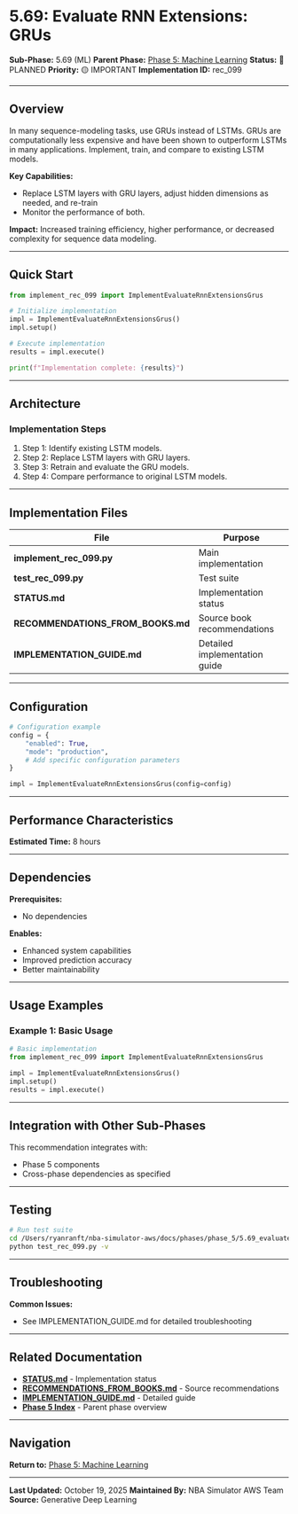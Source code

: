 # 5.69: Evaluate RNN Extensions: GRUs

**Sub-Phase:** 5.69 (ML)
**Parent Phase:** [Phase 5: Machine Learning](../PHASE_5_INDEX.md)
**Status:** 🔵 PLANNED
**Priority:** 🟡 IMPORTANT
**Implementation ID:** rec_099

---

## Overview

In many sequence-modeling tasks, use GRUs instead of LSTMs. GRUs are computationally less expensive and have been shown to outperform LSTMs in many applications. Implement, train, and compare to existing LSTM models.

**Key Capabilities:**
- Replace LSTM layers with GRU layers, adjust hidden dimensions as needed, and re-train
- Monitor the performance of both.

**Impact:**
Increased training efficiency, higher performance, or decreased complexity for sequence data modeling.

---

## Quick Start

```python
from implement_rec_099 import ImplementEvaluateRnnExtensionsGrus

# Initialize implementation
impl = ImplementEvaluateRnnExtensionsGrus()
impl.setup()

# Execute implementation
results = impl.execute()

print(f"Implementation complete: {results}")
```

---

## Architecture

### Implementation Steps

1. Step 1: Identify existing LSTM models.
2. Step 2: Replace LSTM layers with GRU layers.
3. Step 3: Retrain and evaluate the GRU models.
4. Step 4: Compare performance to original LSTM models.

---

## Implementation Files

| File | Purpose |
|------|---------|
| **implement_rec_099.py** | Main implementation |
| **test_rec_099.py** | Test suite |
| **STATUS.md** | Implementation status |
| **RECOMMENDATIONS_FROM_BOOKS.md** | Source book recommendations |
| **IMPLEMENTATION_GUIDE.md** | Detailed implementation guide |

---

## Configuration

```python
# Configuration example
config = {
    "enabled": True,
    "mode": "production",
    # Add specific configuration parameters
}

impl = ImplementEvaluateRnnExtensionsGrus(config=config)
```

---

## Performance Characteristics

**Estimated Time:** 8 hours

---

## Dependencies

**Prerequisites:**
- No dependencies

**Enables:**
- Enhanced system capabilities
- Improved prediction accuracy
- Better maintainability

---

## Usage Examples

### Example 1: Basic Usage

```python
# Basic implementation
from implement_rec_099 import ImplementEvaluateRnnExtensionsGrus

impl = ImplementEvaluateRnnExtensionsGrus()
impl.setup()
results = impl.execute()
```

---

## Integration with Other Sub-Phases

This recommendation integrates with:
- Phase 5 components
- Cross-phase dependencies as specified

---

## Testing

```bash
# Run test suite
cd /Users/ryanranft/nba-simulator-aws/docs/phases/phase_5/5.69_evaluate_rnn_extensions_grus
python test_rec_099.py -v
```

---

## Troubleshooting

**Common Issues:**
- See IMPLEMENTATION_GUIDE.md for detailed troubleshooting

---

## Related Documentation

- **[STATUS.md](STATUS.md)** - Implementation status
- **[RECOMMENDATIONS_FROM_BOOKS.md](RECOMMENDATIONS_FROM_BOOKS.md)** - Source recommendations
- **[IMPLEMENTATION_GUIDE.md](IMPLEMENTATION_GUIDE.md)** - Detailed guide
- **[Phase 5 Index](../PHASE_5_INDEX.md)** - Parent phase overview

---

## Navigation

**Return to:** [Phase 5: Machine Learning](../PHASE_5_INDEX.md)

---

**Last Updated:** October 19, 2025
**Maintained By:** NBA Simulator AWS Team
**Source:** Generative Deep Learning
